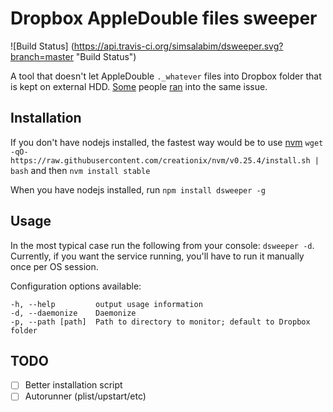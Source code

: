 # Dropbox AppleDouble files sweeper

![Build Status] (https://api.travis-ci.org/simsalabim/dsweeper.svg?branch=master "Build Status")

A tool that doesn't let AppleDouble `._whatever` files into Dropbox folder that is kept on external HDD.
[Some](https://www.dropboxforum.com/hc/communities/public/questions/201454519--AppleDouble-file-nightmare-This-should-not-be-happening-Fix-this-in-Dropbox-for-Mac-update-please-)
people [ran](https://www.dropboxforum.com/hc/communities/public/questions/202940365--files) into the same issue.

## Installation

If you don't have nodejs installed, the fastest way would be to use [nvm](https://github.com/creationix/nvm)
`wget -qO- https://raw.githubusercontent.com/creationix/nvm/v0.25.4/install.sh | bash`
and then
`nvm install stable`

When you have nodejs installed, run `npm install dsweeper -g`

## Usage
In the most typical case run the following from your console: `dsweeper -d`. Currently, if you want the service running,
you'll have to run it manually once per OS session.

Configuration options available:

```
-h, --help         output usage information
-d, --daemonize    Daemonize
-p, --path [path]  Path to directory to monitor; default to Dropbox folder
```

## TODO
- [ ] Better installation script
- [ ] Autorunner (plist/upstart/etc)
